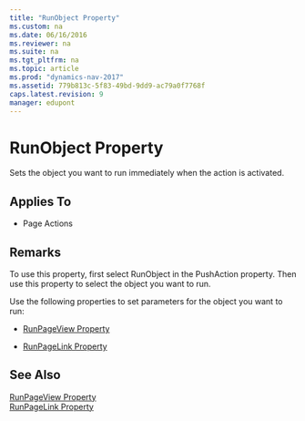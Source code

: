 ```yaml
---
title: "RunObject Property"
ms.custom: na
ms.date: 06/16/2016
ms.reviewer: na
ms.suite: na
ms.tgt_pltfrm: na
ms.topic: article
ms.prod: "dynamics-nav-2017"
ms.assetid: 779b813c-5f83-49bd-9dd9-ac79a0f7768f
caps.latest.revision: 9
manager: edupont
---
```

# RunObject Property
Sets the object you want to run immediately when the action is activated.  
  
## Applies To  
  
-   Page Actions  
  
## Remarks  
 To use this property, first select RunObject in the PushAction property. Then use this property to select the object you want to run.  
  
 Use the following properties to set parameters for the object you want to run:  
  
-   [RunPageView Property](devenv-runpageview-property.md)  
  
-   [RunPageLink Property](devenv-runpagelink-property.md)  
  
## See Also  
 [RunPageView Property](devenv-runpageview-property.md)   
 [RunPageLink Property](devenv-runpagelink-property.md)